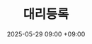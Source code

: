 ---
layout: post
title: 대리등록
date: 2025-05-29  09:00 +09:00
categoties: [cbcp, week09]
tags: [cbcp]
---